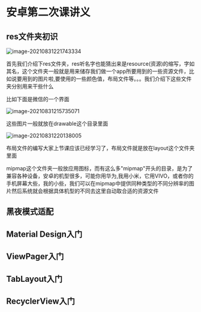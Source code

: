 # 安卓第二次课讲义
## res文件夹初识

![image-20210831221743334](C:\Users\wzt\AppData\Roaming\Typora\typora-user-images\image-20210831221743334.png)

首先我们介绍下res文件夹，res听名字也能猜出来是resource(资源)的缩写，字如其名，这个文件夹一般就是用来储存我们做一个app所要用到的一些资源文件，比如说要用到的图片啦,要使用的一些颜色值，布局文件等。。。我们介绍下这些文件夹分别用来干些什么

比如下面是微信的一个界面

![image-20210831215735071](C:\Users\wzt\AppData\Roaming\Typora\typora-user-images\image-20210831215735071.png)

这些图片一般就放在drawable这个目录里面

![image-20210831220138005](C:\Users\wzt\AppData\Roaming\Typora\typora-user-images\image-20210831220138005.png)

布局文件的编写大家上节课应该已经学习了，布局文件就是放在layout这个文件夹里面

mipmap这个文件夹一般放应用图标，而有这么多"mipmap"开头的目录，是为了兼容各种设备，安卓的机型很多，可能你用华为,我用小米，它用VIVO，或者你的手机屏幕大些，我的小些，我们可以在mipmap中提供同种类型的不同分辨率的图片然后系统就会根据具体机型的不同去这里自动取合适的资源文件







## 黑夜模式适配



## Material Design入门



## ViewPager入门



## TabLayout入门



## RecyclerView入门







